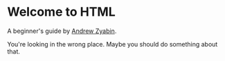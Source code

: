 # Welcome to HTML

A beginner's guide by [Andrew Zyabin](http://github.com/schas002).

You're looking in the wrong place. Maybe you should do something about that.